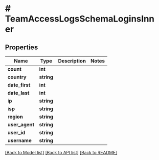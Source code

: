 # # TeamAccessLogsSchemaLoginsInner

## Properties

Name | Type | Description | Notes
------------ | ------------- | ------------- | -------------
**count** | **int** |  |
**country** | **string** |  |
**date_first** | **int** |  |
**date_last** | **int** |  |
**ip** | **string** |  |
**isp** | **string** |  |
**region** | **string** |  |
**user_agent** | **string** |  |
**user_id** | **string** |  |
**username** | **string** |  |

[[Back to Model list]](../../README.md#models) [[Back to API list]](../../README.md#endpoints) [[Back to README]](../../README.md)
